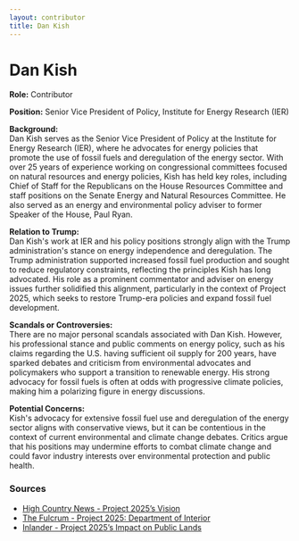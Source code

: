 ```yaml
---
layout: contributor
title: Dan Kish
---
```


# Dan Kish

**Role:** Contributor

**Position:** Senior Vice President of Policy, Institute for Energy Research (IER)

**Background:**  
Dan Kish serves as the Senior Vice President of Policy at the Institute for Energy Research (IER), where he advocates for energy policies that promote the use of fossil fuels and deregulation of the energy sector. With over 25 years of experience working on congressional committees focused on natural resources and energy policies, Kish has held key roles, including Chief of Staff for the Republicans on the House Resources Committee and staff positions on the Senate Energy and Natural Resources Committee. He also served as an energy and environmental policy adviser to former Speaker of the House, Paul Ryan.

**Relation to Trump:**  
Dan Kish's work at IER and his policy positions strongly align with the Trump administration's stance on energy independence and deregulation. The Trump administration supported increased fossil fuel production and sought to reduce regulatory constraints, reflecting the principles Kish has long advocated. His role as a prominent commentator and adviser on energy issues further solidified this alignment, particularly in the context of Project 2025, which seeks to restore Trump-era policies and expand fossil fuel development.

**Scandals or Controversies:**  
There are no major personal scandals associated with Dan Kish. However, his professional stance and public comments on energy policy, such as his claims regarding the U.S. having sufficient oil supply for 200 years, have sparked debates and criticism from environmental advocates and policymakers who support a transition to renewable energy. His strong advocacy for fossil fuels is often at odds with progressive climate policies, making him a polarizing figure in energy discussions.

**Potential Concerns:**  
Kish's advocacy for extensive fossil fuel use and deregulation of the energy sector aligns with conservative views, but it can be contentious in the context of current environmental and climate change debates. Critics argue that his positions may undermine efforts to combat climate change and could favor industry interests over environmental protection and public health.

### Sources
- [High Country News - Project 2025’s Vision](https://www.hcn.org/articles/environmental-justice-project-2025s-extreme-vision-for-the-west)
- [The Fulcrum - Project 2025: Department of Interior](https://thefulcrum.us/project-2025-department-of-interior)
- [Inlander - Project 2025’s Impact on Public Lands](https://www.inlander.com/spokane/project-2025)
